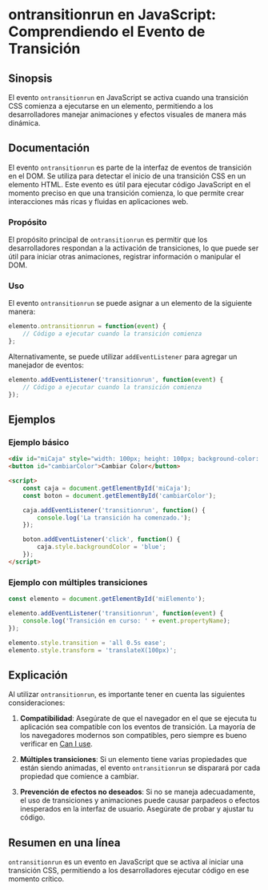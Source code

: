 <!--
Meta Description: # ontransitionrun en JavaScript: Comprendiendo el Evento de Transición ## Sinopsis El evento `ontransitionrun` en JavaScript se activa cuando una tran...
Meta Keywords: transición, elemento, ontransitionrun, que, javascript
-->

# ontransitionrun en JavaScript: Comprendiendo el Evento de Transición

## Sinopsis
El evento `ontransitionrun` en JavaScript se activa cuando una transición CSS comienza a ejecutarse en un elemento, permitiendo a los desarrolladores manejar animaciones y efectos visuales de manera más dinámica.

## Documentación
El evento `ontransitionrun` es parte de la interfaz de eventos de transición en el DOM. Se utiliza para detectar el inicio de una transición CSS en un elemento HTML. Este evento es útil para ejecutar código JavaScript en el momento preciso en que una transición comienza, lo que permite crear interacciones más ricas y fluidas en aplicaciones web.

### Propósito
El propósito principal de `ontransitionrun` es permitir que los desarrolladores respondan a la activación de transiciones, lo que puede ser útil para iniciar otras animaciones, registrar información o manipular el DOM.

### Uso
El evento `ontransitionrun` se puede asignar a un elemento de la siguiente manera:

```javascript
elemento.ontransitionrun = function(event) {
    // Código a ejecutar cuando la transición comienza
};
```

Alternativamente, se puede utilizar `addEventListener` para agregar un manejador de eventos:

```javascript
elemento.addEventListener('transitionrun', function(event) {
    // Código a ejecutar cuando la transición comienza
});
```

## Ejemplos

### Ejemplo básico
```html
<div id="miCaja" style="width: 100px; height: 100px; background-color: red; transition: background-color 1s;"></div>
<button id="cambiarColor">Cambiar Color</button>

<script>
    const caja = document.getElementById('miCaja');
    const boton = document.getElementById('cambiarColor');

    caja.addEventListener('transitionrun', function() {
        console.log('La transición ha comenzado.');
    });

    boton.addEventListener('click', function() {
        caja.style.backgroundColor = 'blue';
    });
</script>
```

### Ejemplo con múltiples transiciones
```javascript
const elemento = document.getElementById('miElemento');

elemento.addEventListener('transitionrun', function(event) {
    console.log('Transición en curso: ' + event.propertyName);
});

elemento.style.transition = 'all 0.5s ease';
elemento.style.transform = 'translateX(100px)';
```

## Explicación
Al utilizar `ontransitionrun`, es importante tener en cuenta las siguientes consideraciones:

1. **Compatibilidad**: Asegúrate de que el navegador en el que se ejecuta tu aplicación sea compatible con los eventos de transición. La mayoría de los navegadores modernos son compatibles, pero siempre es bueno verificar en [Can I use](https://caniuse.com).

2. **Múltiples transiciones**: Si un elemento tiene varias propiedades que están siendo animadas, el evento `ontransitionrun` se disparará por cada propiedad que comience a cambiar.

3. **Prevención de efectos no deseados**: Si no se maneja adecuadamente, el uso de transiciones y animaciones puede causar parpadeos o efectos inesperados en la interfaz de usuario. Asegúrate de probar y ajustar tu código.

## Resumen en una línea
`ontransitionrun` es un evento en JavaScript que se activa al iniciar una transición CSS, permitiendo a los desarrolladores ejecutar código en ese momento crítico.